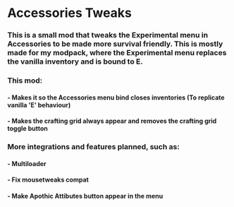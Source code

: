 # Accessories Tweaks

### This is a small mod that tweaks the Experimental menu in Accessories to be made more survival friendly. This is mostly made for my modpack, where the Experimental menu replaces the vanilla inventory and is bound to E.



### This mod:
#### - Makes it so the Accessories menu bind closes inventories (To replicate vanilla 'E' behaviour)
#### - Makes the crafting grid always appear and removes the crafting grid toggle button


### More integrations and features planned, such as:
#### - Multiloader
#### - Fix mousetweaks compat
#### - Make Apothic Attibutes button appear in the menu

